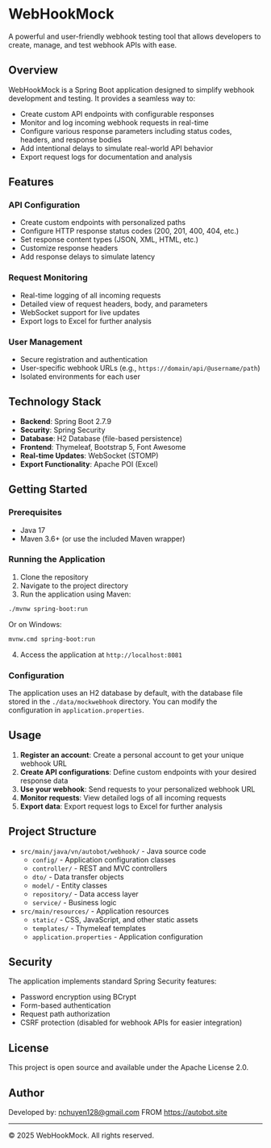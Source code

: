 # WebHookMock

A powerful and user-friendly webhook testing tool that allows developers to create, manage, and test webhook APIs with ease.

## Overview

WebHookMock is a Spring Boot application designed to simplify webhook development and testing. It provides a seamless way to:

- Create custom API endpoints with configurable responses
- Monitor and log incoming webhook requests in real-time
- Configure various response parameters including status codes, headers, and response bodies
- Add intentional delays to simulate real-world API behavior
- Export request logs for documentation and analysis

## Features

### API Configuration
- Create custom endpoints with personalized paths
- Configure HTTP response status codes (200, 201, 400, 404, etc.)
- Set response content types (JSON, XML, HTML, etc.)
- Customize response headers
- Add response delays to simulate latency

### Request Monitoring
- Real-time logging of all incoming requests
- Detailed view of request headers, body, and parameters
- WebSocket support for live updates
- Export logs to Excel for further analysis

### User Management
- Secure registration and authentication
- User-specific webhook URLs (e.g., `https://domain/api/@username/path`)
- Isolated environments for each user

## Technology Stack

- **Backend**: Spring Boot 2.7.9
- **Security**: Spring Security
- **Database**: H2 Database (file-based persistence)
- **Frontend**: Thymeleaf, Bootstrap 5, Font Awesome
- **Real-time Updates**: WebSocket (STOMP)
- **Export Functionality**: Apache POI (Excel)

## Getting Started

### Prerequisites
- Java 17
- Maven 3.6+ (or use the included Maven wrapper)

### Running the Application

1. Clone the repository
2. Navigate to the project directory
3. Run the application using Maven:

```bash
./mvnw spring-boot:run
```

Or on Windows:

```bash
mvnw.cmd spring-boot:run
```

4. Access the application at `http://localhost:8081`

### Configuration

The application uses an H2 database by default, with the database file stored in the `./data/mockwebhook` directory. You can modify the configuration in `application.properties`.

## Usage

1. **Register an account**: Create a personal account to get your unique webhook URL
2. **Create API configurations**: Define custom endpoints with your desired response data
3. **Use your webhook**: Send requests to your personalized webhook URL
4. **Monitor requests**: View detailed logs of all incoming requests
5. **Export data**: Export request logs to Excel for further analysis

## Project Structure

- `src/main/java/vn/autobot/webhook/` - Java source code
  - `config/` - Application configuration classes
  - `controller/` - REST and MVC controllers
  - `dto/` - Data transfer objects
  - `model/` - Entity classes
  - `repository/` - Data access layer
  - `service/` - Business logic
- `src/main/resources/` - Application resources
  - `static/` - CSS, JavaScript, and other static assets
  - `templates/` - Thymeleaf templates
  - `application.properties` - Application configuration

## Security

The application implements standard Spring Security features:
- Password encryption using BCrypt
- Form-based authentication
- Request path authorization
- CSRF protection (disabled for webhook APIs for easier integration)

## License

This project is open source and available under the Apache License 2.0.

## Author

Developed by: nchuyen128@gmail.com FROM https://autobot.site

---

© 2025 WebHookMock. All rights reserved.
